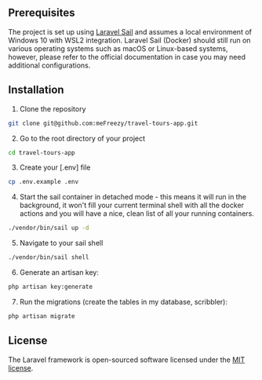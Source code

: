 ## Prerequisites

The project is set up using [Laravel Sail](https://laravel.com/docs/10.x/sail) and assumes a local environment of Windows 10 with WSL2 integration.
Laravel Sail (Docker) should still run on various operating systems such as macOS or Linux-based systems, however, please refer to the official documentation in case you may need additional configurations.

## Installation
1. Clone the repository
```sh
git clone git@github.com:meFreezy/travel-tours-app.git
```
2. Go to the root directory of your project
```sh
cd travel-tours-app
```
3. Create your [.env] file
```sh
cp .env.example .env
```
4. Start the sail container in detached mode - this means it will run in the background, it won't fill your current terminal shell with all the docker actions and you will have a nice, clean list of all your running containers.
```sh
./vendor/bin/sail up -d
```
5. Navigate to your sail shell
```sh
./vendor/bin/sail shell
```
6. Generate an artisan key:
```sh
php artisan key:generate
```

7. Run the migrations (create the tables in my database, scribbler):
```sh
php artisan migrate
```

## License

The Laravel framework is open-sourced software licensed under the [MIT license](https://opensource.org/licenses/MIT).
